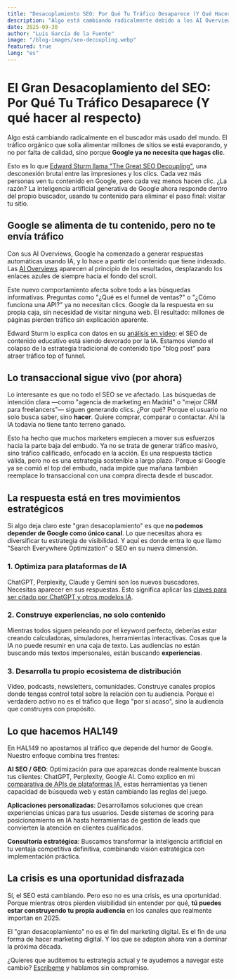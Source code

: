```yaml
---
title: "Desacoplamiento SEO: Por Qué Tu Tráfico Desaparece (Y Qué Hacer Al Respecto)"
description: "Algo está cambiando radicalmente debido a los AI Overviews de Google. El tráfico orgánico se está evaporando, porque el buscador ya no necesita que hagas clic."
date: 2025-09-30
author: "Luis García de la Fuente"
image: "/blog-images/seo-decoupling.webp"
featured: true
lang: "es"
---
```


# El Gran Desacoplamiento del SEO: Por Qué Tu Tráfico Desaparece (Y qué hacer al respecto)

Algo está cambiando radicalmente en el buscador más usado del mundo. El tráfico orgánico que solía alimentar millones de sitios se está evaporando, y no por falta de calidad, sino porque **Google ya no necesita que hagas clic**.

Esto es lo que <a href="https://www.youtube.com/watch?v=wjIAJDhW4U0" target="_blank" rel="nofollow">Edward Sturm llama "The Great SEO Decoupling"</a>, una desconexión brutal entre las impresiones y los clics. Cada vez más personas ven tu contenido en Google, pero cada vez menos hacen clic. ¿La razón? La inteligencia artificial generativa de Google ahora responde dentro del propio buscador, usando tu contenido para eliminar el paso final: visitar tu sitio.

## Google se alimenta de tu contenido, pero no te envía tráfico

Con sus AI Overviews, Google ha comenzado a generar respuestas automáticas usando IA, y lo hace a partir del contenido que tiene indexado. Las <a href="https://www.seroundtable.com/google-search-great-decoupling-39524.html" target="_blank" rel="nofollow">AI Overviews</a> aparecen al principio de los resultados, desplazando los enlaces azules de siempre hacia el fondo del scroll.

Este nuevo comportamiento afecta sobre todo a las búsquedas informativas. Preguntas como "¿Qué es el funnel de ventas?" o "¿Cómo funciona una API?" ya no necesitan clics. Google da la respuesta en su propia caja, sin necesidad de visitar ninguna web. El resultado: millones de páginas pierden tráfico sin explicación aparente.

Edward Sturm lo explica con datos en su <a href="https://www.youtube.com/watch?v=wjIAJDhW4U0" target="_blank" rel="nofollow">análisis en video</a>: el SEO de contenido educativo está siendo devorado por la IA. Estamos viendo el colapso de la estrategia tradicional de contenido tipo "blog post" para atraer tráfico top of funnel.

## Lo transaccional sigue vivo (por ahora)

Lo interesante es que no todo el SEO se ve afectado. Las búsquedas de intención clara —como "agencia de marketing en Madrid" o "mejor CRM para freelancers"— siguen generando clics. ¿Por qué? Porque el usuario no solo busca saber, sino **hacer**. Quiere comprar, comparar o contactar. Ahí la IA todavía no tiene tanto terreno ganado.

Esto ha hecho que muchos marketers empiecen a mover sus esfuerzos hacia la parte baja del embudo. Ya no se trata de generar tráfico masivo, sino tráfico calificado, enfocado en la acción. Es una respuesta táctica válida, pero no es una estrategia sostenible a largo plazo. Porque si Google ya se comió el top del embudo, nada impide que mañana también reemplace lo transaccional con una compra directa desde el buscador.

## La respuesta está en tres movimientos estratégicos

Si algo deja claro este "gran desacoplamiento" es que **no podemos depender de Google como único canal**. Lo que necesitas ahora es diversificar tu estrategia de visibilidad. Y aquí es donde entra lo que llamo "Search Everywhere Optimization" o SEO en su nueva dimensión.

### 1. Optimiza para plataformas de IA

ChatGPT, Perplexity, Claude y Gemini son los nuevos buscadores. Necesitas aparecer en sus respuestas. Esto significa aplicar las <a href="/es/posts/claves-citado-chatgpt-modelos-ia" target="_blank">claves para ser citado por ChatGPT y otros modelos IA</a>.

### 2. Construye experiencias, no solo contenido

Mientras todos siguen peleando por el keyword perfecto, deberías estar creando calculadoras, simuladores, herramientas interactivas. Cosas que la IA no puede resumir en una caja de texto. Las audiencias no están buscando más textos impersonales, están buscando **experiencias**.

### 3. Desarrolla tu propio ecosistema de distribución

Video, podcasts, newsletters, comunidades. Construye canales propios donde tengas control total sobre la relación con tu audiencia. Porque el verdadero activo no es el tráfico que llega "por si acaso", sino la audiencia que construyes con propósito.

## Lo que hacemos HAL149

En HAL149 no apostamos al tráfico que depende del humor de Google. Nuestro enfoque combina tres frentes:

**AI SEO / GEO**: Optimización para que aparezcas donde realmente buscan tus clientes: ChatGPT, Perplexity, Google AI. Como explico en mi <a href="/posts/ai-api-comparison-report" target="_blank">comparativa de APIs de plataformas IA</a>, estas herramientas ya tienen capacidad de búsqueda web y están cambiando las reglas del juego.

**Aplicaciones personalizadas**: Desarrollamos soluciones que crean experiencias únicas para tus usuarios. Desde sistemas de scoring para posicionamiento en IA hasta herramientas de gestión de leads que convierten la atención en clientes cualificados.

**Consultoría estratégica**: Buscamos transformar la inteligencia artificial en tu ventaja competitiva definitiva, combinando visión estratégica con implementación práctica.

## La crisis es una oportunidad disfrazada

Sí, el SEO está cambiando. Pero eso no es una crisis, es una oportunidad. Porque mientras otros pierden visibilidad sin entender por qué, **tú puedes estar construyendo tu propia audiencia** en los canales que realmente importan en 2025.

El "gran desacoplamiento" no es el fin del marketing digital. Es el fin de una forma de hacer marketing digital. Y los que se adapten ahora van a dominar la próxima década.

¿Quieres que auditemos tu estrategia actual y te ayudemos a navegar este cambio? [Escríbeme](#) y hablamos sin compromiso.

